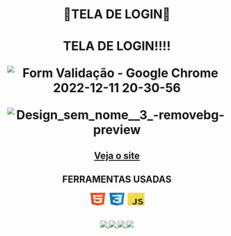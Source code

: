 # <div align="center">📌TELA DE LOGIN📌 </div>
<h1 align="center">TELA DE LOGIN!!!!

![Form Validação - Google Chrome 2022-12-11 20-30-56](https://user-images.githubusercontent.com/97768716/206935895-e441b8bf-6638-4c9f-8b87-5b4d7700bcd1.gif)

![Design_sem_nome__3_-removebg-preview](https://user-images.githubusercontent.com/97768716/172182008-831e95f3-45d4-4630-9e1b-74fd51e623e1.png)

  
  <h2 align="center">
  <a href="https://gabrielsf2022.github.io/Tela-Login/" target="_blank"> Veja o site </a>
</h2>

  


<h2 align="center"> FERRAMENTAS USADAS </h2>
 

<div align="center" style="display: inline_block">
  <img align="center" alt="Rafa-HTML" height="30" width="40" src="https://raw.githubusercontent.com/devicons/devicon/master/icons/html5/html5-original.svg">
  <img align="center" alt="Rafa-CSS" height="30" width="40" src="https://raw.githubusercontent.com/devicons/devicon/master/icons/css3/css3-original.svg">
  <img align="center" alt="Rafa-JS" height="30" width="40" src="https://raw.githubusercontent.com/devicons/devicon/master/icons/javascript/javascript-original.svg">

 
</div>
<br>

<div align="center" style="display:inline_block"> <br> 
  
  <a href="https://www.instagram.com/gabriel_furtado2002/" target="_blank">
    <img src="https://img.shields.io/badge/-Instagram-%23E4405F?style=for-the-badge&logo=instagram&logoColor=white" 
  </a>
 	
 <a href="https://discord.gg/wagxzStdcR" target="_blank">
   <img src="https://img.shields.io/badge/Discord-7289DA?style=for-the-badge&logo=discord&logoColor=white" 
  </a>
  
  <a href = "mailto:gs294860@gmail.com" target="_blank">
    <img src="https://img.shields.io/badge/-Gmail-%23333?style=for-the-badge&logo=gmail&logoColor=white" 
  </a>
  
  <a href="https://www.linkedin.com/in/gabriel-furtado-847aa7225/" target="_blank">
    <img src="https://img.shields.io/badge/-LinkedIn-%230077B5?style=for-the-badge&logo=linkedin&logoColor=white">
  </a> 
  
  </div>



